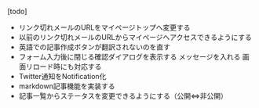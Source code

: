 [todo]

- リンク切れメールのURLをマイページトップへ変更する
- 以前のリンク切れメールのURLからマイページへアクセスできるようにする
- 英語での記事作成ボタンが翻訳されないのを直す
- フォーム入力後に閉じる確認ダイアログを表示する
    メッセージを入れる
    画面リロード時にも対応する
- Twitter通知をNotification化
- markdown記事機能を実装する
- 記事一覧からステータスを変更できるようにする（公開⇔非公開）
